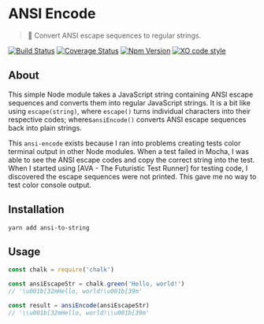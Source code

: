 # ANSI Encode

> 🔢  Convert ANSI escape sequences to regular strings.

[![Build Status](https://travis-ci.org/F1LT3R/ansi-encode.svg?branch=master)](https://travis-ci.org/F1LT3R/ansi-encode)
[![Coverage Status](https://coveralls.io/repos/github/F1LT3R/ansi-encode/badge.svg?branch=master)](https://coveralls.io/github/F1LT3R/ansi-encode?branch=master)
[![Npm Version](https://img.shields.io/npm/v/ansi-encode.svg)](https://www.npmjs.com/package/ansi-encode)
[![XO code style](https://img.shields.io/badge/code_style-XO-5ed9c7.svg)](https://github.com/sindresorhus/xo)


## About

This simple Node module takes a JavaScript string containing ANSI escape sequences and converts them into regular JavaScript strings. It is a bit like using `escape(string)`, where `escape()` turns individual characters into their respective codes; wheres`ansiEncode()` converts ANSI escape sequences back into plain strings.

This `ansi-encode` exists because I ran into problems creating tests color terminal output in other Node modules. When a test failed in Mocha, I was able to see the ANSI escape codes and copy the correct string into the test. When I started using [AVA - The Futuristic Test Runner] for testing code, I discovered the escape sequences were not printed. This gave me no way to test color console output.

## Installation

```shell
yarn add ansi-to-string
```

## Usage

```javascript
const chalk = require('chalk')

const ansiEscapeStr = chalk.green('Hello, world!')
// '\u001b[32mHello, world!\u001b[39m'

const result = ansiEncode(ansiEscapeStr)
// '\\u001b[32mHello, world!\\u001b[39m'
```
